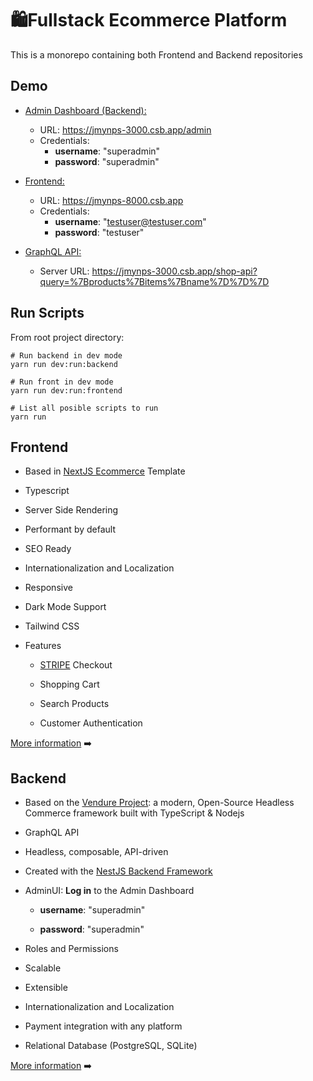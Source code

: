 # 🛍Fullstack Ecommerce Platform

This is a monorepo containing both Frontend and Backend repositories

## Demo
- <u>Admin Dashboard (Backend):</u> 
  - URL: https://jmynps-3000.csb.app/admin
  - Credentials: 
    - **username**: "superadmin" 
    - **password**: "superadmin"
  
- <u>Frontend:</u>
  
  - URL: https://jmynps-8000.csb.app
  - Credentials: 
    - **username**: "testuser@testuser.com"
    - **password**: "testuser"
  
- <u>GraphQL API:</u>
  - Server URL: https://jmynps-3000.csb.app/shop-api?query=%7Bproducts%7Bitems%7Bname%7D%7D%7D
  
    
  
## Run Scripts

From root project directory:

```shell
# Run backend in dev mode
yarn run dev:run:backend

# Run front in dev mode
yarn run dev:run:frontend

# List all posible scripts to run
yarn run
```




## Frontend

- Based in [NextJS Ecommerce](https://nextjs.org/commerce) Template

- Typescript

- Server Side Rendering

- Performant by default

- SEO Ready

- Internationalization and Localization

- Responsive

- Dark Mode Support

- Tailwind CSS

- Features
  - [STRIPE](https://stripe.com/es) Checkout
  
  - Shopping Cart
  
  - Search Products
  
  - Customer Authentication
  
    

[More information](./frontend/README.md) ➡️




## Backend

- Based on the [Vendure Project](https://github.com/vendure-ecommerce/vendure): a modern, Open-Source Headless Commerce framework built with TypeScript & Nodejs

- GraphQL API

- Headless, composable, API-driven

- Created with the [NestJS Backend Framework](https://nestjs.com/)

- AdminUI: **Log in** to the Admin Dashboard
  - **username**: "superadmin"

  - **password**: "superadmin"

- Roles and Permissions

- Scalable

- Extensible

- Internationalization and Localization

- Payment integration with any platform

- Relational Database (PostgreSQL, SQLite)


[More information](./backend/README.md) ➡️
